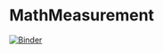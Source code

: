 # MathMeasurement

[![Binder](https://mybinder.org/badge_logo.svg)](https://mybinder.org/v2/gh/daiki-matsunaga/MathMeasurement/HEAD)
